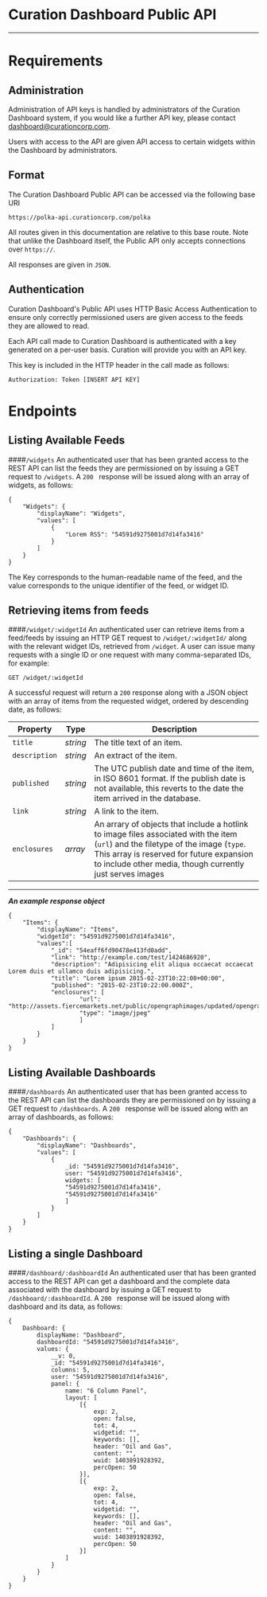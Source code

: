 Curation Dashboard Public API
======
---
Requirements
======
Administration
---
Administration of API keys is handled by administrators of the Curation Dashboard system, if you would like a further API key, please contact [dashboard@curationcorp.com](mailto:dashboard@curationcorp.com). 

Users with access to the API are given API access to certain widgets within the Dashboard by administrators. 

Format
---
The Curation Dashboard Public API can be accessed via the following base URI

`https://polka-api.curationcorp.com/polka`

All routes given in this documentation are relative to this base route. Note that unlike the Dashboard itself, the Public API only accepts connections over `https://`. 

All responses are given in `JSON`. 

Authentication
----
Curation Dashboard's Public API uses HTTP Basic Access Authentication to ensure only correctly permissioned users are given access to the feeds they are allowed to read. 

Each API call made to Curation Dashboard is authenticated with a key generated on a per-user basis. Curation will provide you with an API key. 

This key is included in the HTTP header in the call made as follows: 

```Authorization: Token [INSERT API KEY]```

<!-- To prevent abuse, we require you to enter the public IP of the servers you wish to interface with the API in your profile.  -->

Endpoints
=====

Listing Available Feeds
----
####`/widgets`
An authenticated user that has been granted access to the REST API can list the feeds they are permissioned on by issuing a GET request to `/widgets`.  A `200 ` response will be issued along with an array of widgets, as follows: 
```
{
    "Widgets": {
        "displayName": "Widgets",
        "values": [
            {
                "Lorem RSS": "54591d9275001d7d14fa3416"
            }
        ]
    }
}
```
The Key corresponds to the human-readable name of the feed, and the value corresponds to the unique identifier of the feed, or widget ID. 

Retrieving items from feeds
----
####`/widget/:widgetId`
An authenticated user can retrieve items from a feed/feeds by issuing an HTTP GET request to `/widget/:widgetId/` along with the relevant widget IDs, retrieved from `/widget`. A user can issue many requests with a single ID or one request with many comma-separated IDs, for example: 
   
	GET /widget/:widgetId

A successful request will return a `200` response along with a JSON object with an array of items from the requested widget, ordered by descending date, as follows: 

|Property | Type | Description |
|--------------|------|------------|
|`title` | *string* |The title text of an item.|
|`description` | *string* | An extract of the item.|
|`published` | *string* | The UTC publish date and time of the item, in ISO 8601 format. If the publish date is not available, this reverts to the date the item arrived in the database.  |
|`link` | *string* | A link to the item. |
|`enclosures`| *array* | An arrary of objects that include a hotlink to image files associated with the item (`url`) and the filetype of the image (`type`. This array is reserved for future expansion to include other media, though currently just serves images |
---
***An example response object***

```
{
    "Items": {
        "displayName": "Items",
        "widgetId": "54591d9275001d7d14fa3416",
        "values":[
		    "_id": "54eaff6fd90478e413fd0add",
		    "link": "http://example.com/test/1424686920",
		    "description": "Adipisicing elit aliqua occaecat occaecat Lorem duis et ullamco duis adipisicing.",
		    "title": "Lorem ipsum 2015-02-23T10:22:00+00:00",
		    "published": "2015-02-23T10:22:00.000Z",
		    "enclosures": [
                    "url": "http://assets.fiercemarkets.net/public/opengraphimages/updated/opengraph_fiercemedicaldevices.jpg",
                    "type": "image/jpeg"
                    ]
		    ]
	    }
	}
}
```
Listing Available Dashboards
----
####`/dashboards`
An authenticated user that has been granted access to the REST API can list the dashboards they are permissioned on by issuing a GET request to `/dashboards`.  A `200 ` response will be issued along with an array of dashboards, as follows: 
```
{
    "Dashboards": {
        "displayName": "Dashboards",
        "values": [
            {
                _id: "54591d9275001d7d14fa3416",
                user: "54591d9275001d7d14fa3416",
                widgets: [
                "54591d9275001d7d14fa3416",
                "54591d9275001d7d14fa3416"
                ]
            }
        ]
    }
}
```
Listing a single Dashboard
----
####`/dashboard/:dashboardId`
An authenticated user that has been granted access to the REST API can get a dashboard and the complete data associated with the dashboard by issuing a GET request to `/dashboard/:dashboardId`.  A `200 ` response will be issued along with dashboard and its data, as follows: 
```
{
    Dashboard: {
        displayName: "Dashboard",
        dashboardId: "54591d9275001d7d14fa3416",
        values: {
            __v: 0,
            _id: "54591d9275001d7d14fa3416",
            columns: 5,
            user: "54591d9275001d7d14fa3416",
            panel: {
                name: "6 Column Panel",
                layout: [
                    [{
                        exp: 2,
                        open: false,
                        tot: 4,
                        widgetid: "",
                        keywords: [],
                        header: "Oil and Gas",
                        content: "",
                        wuid: 1403891928392,
                        percOpen: 50
                    }],
                    [{
                        exp: 2,
                        open: false,
                        tot: 4,
                        widgetid: "",
                        keywords: [],
                        header: "Oil and Gas",
                        content: "",
                        wuid: 1403891928392,
                        percOpen: 50
                    }]
                ]
            }
        }
    }
}

```